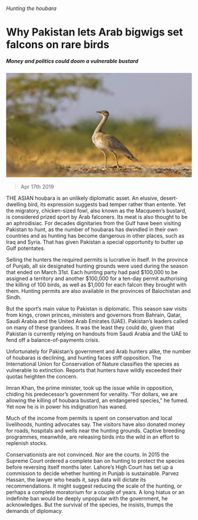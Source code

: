 ###### Hunting the houbara

# Why Pakistan lets Arab bigwigs set falcons on rare birds 

##### Money and politics could doom a vulnerable bustard 

![image](images/20190420_ASP005_0.jpg) 

> Apr 17th 2019 

THE ASIAN houbara is an unlikely diplomatic asset. An elusive, desert-dwelling bird, its expression suggests bad temper rather than entente. Yet the migratory, chicken-sized fowl, also known as the Macqueen’s bustard, is considered prized sport by Arab falconers. Its meat is also thought to be an aphrodisiac. For decades dignitaries from the Gulf have been visiting Pakistan to hunt, as the number of houbaras has dwindled in their own countries and as hunting has become dangerous in other places, such as Iraq and Syria. That has given Pakistan a special opportunity to butter up Gulf potentates. 

Selling the hunters the required permits is lucrative in itself. In the province of Punjab, all six designated hunting grounds were used during the season that ended on March 31st. Each hunting party had paid $100,000 to be assigned a territory and another $100,000 for a ten-day permit authorising the killing of 100 birds, as well as $1,000 for each falcon they brought with them. Hunting permits are also available in the provinces of Balochistan and Sindh. 

But the sport’s main value to Pakistan is diplomatic. This season saw visits from kings, crown princes, ministers and governors from Bahrain, Qatar, Saudi Arabia and the United Arab Emirates (UAE). Pakistan’s leaders called on many of these grandees. It was the least they could do, given that Pakistan is currently relying on handouts from Saudi Arabia and the UAE to fend off a balance-of-payments crisis. 

Unfortunately for Pakistan’s government and Arab hunters alike, the number of houbaras is declining, and hunting faces stiff opposition. The International Union for Conservation of Nature classifies the species as vulnerable to extinction. Reports that hunters have wildly exceeded their quotas heighten the concern. 

Imran Khan, the prime minister, took up the issue while in opposition, chiding his predecessor’s government for venality. “For dollars, we are allowing the killing of houbara bustard, an endangered species,” he fumed. Yet now he is in power his indignation has waned. 

Much of the income from permits is spent on conservation and local livelihoods, hunting advocates say. The visitors have also donated money for roads, hospitals and wells near the hunting grounds. Captive breeding programmes, meanwhile, are releasing birds into the wild in an effort to replenish stocks. 

Conservationists are not convinced. Nor are the courts. In 2015 the Supreme Court ordered a complete ban on hunting to protect the species before reversing itself months later. Lahore’s High Court has set up a commission to decide whether hunting in Punjab is sustainable. Parvez Hassan, the lawyer who heads it, says data will dictate its recommendations. It might suggest reducing the scale of the hunting, or perhaps a complete moratorium for a couple of years. A long hiatus or an indefinite ban would be deeply unpopular with the government, he acknowledges. But the survival of the species, he insists, trumps the demands of diplomacy. 

